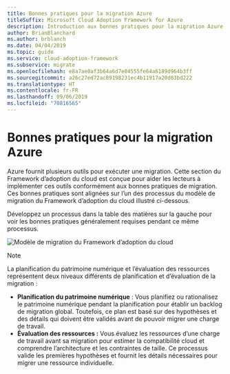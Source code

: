 ```yaml
---
title: Bonnes pratiques pour la migration Azure
titleSuffix: Microsoft Cloud Adoption Framework for Azure
description: Introduction aux bonnes pratiques pour la migration Azure
author: BrianBlanchard
ms.author: brblanch
ms.date: 04/04/2019
ms.topic: guide
ms.service: cloud-adoption-framework
ms.subservice: migrate
ms.openlocfilehash: e8a7ae0af3b64a6d7e04555fe64a6189d964b3ff
ms.sourcegitcommit: a26c27ed72ac89198231ec4b11917a20d03bd222
ms.translationtype: HT
ms.contentlocale: fr-FR
ms.lasthandoff: 09/06/2019
ms.locfileid: "70816565"
---
```

# <a name="azure-migration-best-practices"></a>Bonnes pratiques pour la migration Azure

Azure fournit plusieurs outils pour exécuter une migration. Cette section du Framework d’adoption du cloud est conçue pour aider les lecteurs à implémenter ces outils conformément aux bonnes pratiques de migration. Ces bonnes pratiques sont alignées sur l’un des processus du modèle de migration du Framework d’adoption du cloud illustré ci-dessous.

Développez un processus dans la table des matières sur la gauche pour voir les bonnes pratiques généralement requises pendant ce même processus.

![Modèle de migration du Framework d’adoption du cloud](../../_images/operational-transformation-migrate.png)

> [!NOTE]
> La planification du patrimoine numérique et l’évaluation des ressources représentent deux niveaux différents de planification et d’évaluation de la migration :
>
> - **Planification du patrimoine numérique** : Vous planifiez ou rationalisez le patrimoine numérique pendant la planification pour établir un backlog de migration global. Toutefois, ce plan est basé sur des hypothèses et des détails qui doivent être validés avant de pouvoir migrer une charge de travail.
> - **Évaluation des ressources :** Vous évaluez les ressources d’une charge de travail avant sa migration pour estimer la compatibilité cloud et comprendre l’architecture et les contraintes de taille. Ce processus valide les premières hypothèses et fournit les détails nécessaires pour migrer une ressource individuelle.
